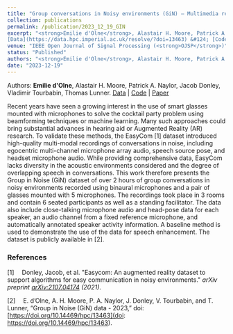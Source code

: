 ```yaml
---
title: "Group conversations in Noisy environments (GiN) – Multimedia recordings for location-aware speech enhancement"
collection: publications
permalink: /publication/2023_12_19_GIN
excerpt: "<strong>Emilie d'Olne</strong>, Alastair H. Moore, Patrick A. Naylor, Jacob Donley, Vladimir Tourbabin, Thomas Lunner.
[Data](https://data.hpc.imperial.ac.uk/resolve/?doi=13463) &#124; [Code](https://github.com/ImperialCollegeLondon/sap-ic-gin) &#124; [Paper](https://doi.org/10.1109/OJSP.2023.3344379)"
venue: "IEEE Open Journal of Signal Processing (<strong>OJSP</strong>)"
status: "Published"
authors: "<strong>Emilie d'Olne</strong>, Alastair H. Moore, Patrick A. Naylor, Jacob Donley, Vladimir Tourbabin, Thomas Lunner"
date: "2023-12-19"
---
```


Authors: __Emilie d'Olne__, Alastair H. Moore, Patrick A. Naylor, Jacob Donley, Vladimir Tourbabin, Thomas Lunner.
[Data](https://data.hpc.imperial.ac.uk/resolve/?doi=13463) | [Code](https://github.com/ImperialCollegeLondon/sap-ic-gin) | [Paper](https://doi.org/10.1109/OJSP.2023.3344379)

Recent years have seen a growing interest in the use of smart glasses mounted with microphones to solve the cocktail party problem using beamforming techniques or machine learning. Many such approaches could bring substantial advances in hearing aid or Augmented Reality (AR) research. To validate these methods, the EasyCom [1] dataset introduced high-quality multi-modal recordings of conversations in noise, including egocentric multi-channel microphone array audio, speech source pose, and headset microphone audio. While providing comprehensive data, EasyCom lacks diversity in the acoustic environments considered and the degree of overlapping speech in conversations. This work therefore presents the Group in Noise (GiN) dataset of over 2 hours of group conversations in noisy environments recorded using binaural microphones and a pair of glasses mounted with 5 microphones. The recordings took place in 3 rooms and contain 6 seated participants as well as a standing facilitator. The data also include close-talking microphone audio and head-pose data for each speaker, an audio channel from a fixed reference microphone, and automatically annotated speaker activity information. A baseline method is used to demonstrate the use of the data for speech enhancement. The dataset is publicly available in [2].


### References
[1]&emsp; Donley, Jacob, et al. "Easycom: An augmented reality dataset to support algorithms for easy communication in noisy environments." _arXiv preprint [arXiv:2107.04174](https://arxiv.org/abs/2107.04174) (2021)_.

[2]&emsp; E. d’Olne, A. H. Moore, P. A. Naylor, J. Donley, V. Tourbabin, and T. Lunner, “Group in Noise (GiN) data - 2023,” doi: [https://doi.org/10.14469/hpc/13463](doi: https://doi.org/10.14469/hpc/13463).